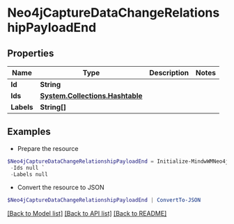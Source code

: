 # Neo4jCaptureDataChangeRelationshipPayloadEnd
## Properties

Name | Type | Description | Notes
------------ | ------------- | ------------- | -------------
**Id** | **String** |  | 
**Ids** | [**System.Collections.Hashtable**](AnyType.md) |  | 
**Labels** | **String[]** |  | 

## Examples

- Prepare the resource
```powershell
$Neo4jCaptureDataChangeRelationshipPayloadEnd = Initialize-MindwWMNeo4jCaptureDataChangeRelationshipPayloadEnd  -Id null `
 -Ids null `
 -Labels null
```

- Convert the resource to JSON
```powershell
$Neo4jCaptureDataChangeRelationshipPayloadEnd | ConvertTo-JSON
```

[[Back to Model list]](../README.md#documentation-for-models) [[Back to API list]](../README.md#documentation-for-api-endpoints) [[Back to README]](../README.md)

